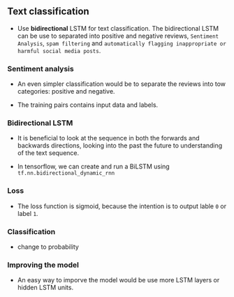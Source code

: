 ## Text classification

* Use **bidirectional** LSTM for text classification. The bidirectional LSTM can be use to separated into positive and negative reviews, `Sentiment Analysis`, `spam filtering` and `automatically flagging inappropriate or harmful social media posts`.


### Sentiment analysis

* An even simpler classification would be to separate the reviews into tow categories: positive and negative.

* The training pairs contains input data and labels.


### Bidirectional LSTM

* It is beneficial to look at the sequence in both the forwards and backwards directions, looking into the past the future to understanding of the text sequence.

* In tensorflow, we can create and run a BiLSTM using `tf.nn.bidirectional_dynamic_rnn`


### Loss

* The loss function is sigmoid, because the intention is to output lable `0` or label `1`. 

### Classification

* change to probability

### Improving the model

* An easy way to imporve the model would be use more LSTM layers or hidden LSTM units.






